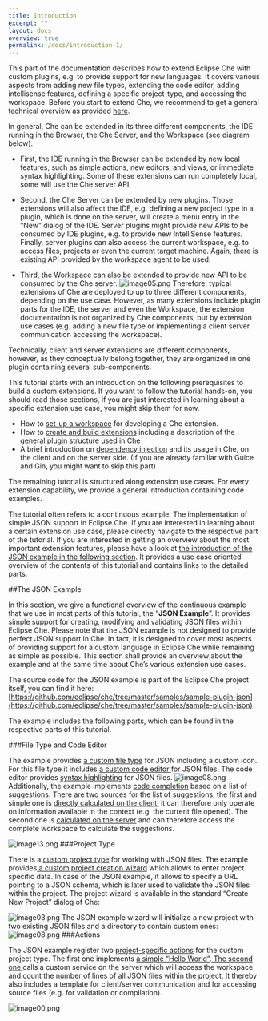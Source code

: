 ```yaml
---
title: Introduction
excerpt: ""
layout: docs
overview: true
permalink: /docs/introduction-1/
---
```

This part of the documentation describes how to extend Eclipse Che with custom plugins, e.g. to provide support for new languages. It covers various aspects from adding new file types, extending the code editor, adding intellisense features, defining a specific project-type, and accessing the workspace. Before you start to extend Che, we recommend to get a general technical overview as provided [here](https://eclipse-che.readme.io/docs/). 

In general, Che can be extended in its three different components, the IDE running in the Browser, the Che Server, and the Workspace (see diagram below).
  * First, the IDE running in the Browser can be extended by new local features, such as simple actions, new editors, and views, or immediate syntax highlighting. Some of these extensions can run completely local, some will use the Che server API.
 
  * Second, the Che Server can be extended by new plugins. Those extensions will also affect the IDE, e.g. defining a new project type in a plugin, which is done on the server, will create a menu entry in the “New” dialog of the IDE. Server plugins might provide new APIs to be consumed by IDE plugins, e.g. to provide new IntelliSense features. Finally, server plugins can also access the current workspace, e.g. to access files, projects or even the current target machine. Again, there is existing API provided by the workspace agent to be used. 

  * Third, the Workspace can also be extended to provide new API to be consumed by the Che server. 
![image05.png](/images/image05.png)
Therefore, typical extensions of Che are deployed to up to three different components, depending on the use case. However, as many extensions include plugin parts for the IDE, the server and even the Workspace, the extension documentation is not organized by Che components, but by extension use cases (e.g. adding a new file type or implementing a client server communication accessing the workspace).

Technically, client and server extensions are different components, however, as they conceptually belong together, they are organized in one plugin containing several sub-components.

This tutorial starts with an introduction on the following prerequisites to build a custom extensions. If you want to follow the tutorial hands-on, you should read those sections, if you are just interested in learning about a specific extension use case, you might skip them for now.

*  How to [set-up a workspace](doc:setup-che-workspace) for developing a Che extension.
*  How to [create and build extensions](https://eclipse-che.readme.io/docs/create-and-build-extensions) including a description of the general plugin structure used in Che
* A brief introduction on [dependency injection](doc:dependency-injection-basics) and its usage in Che, on the client and on the server side. (If you are already familiar with Guice and Gin, you might want to skip this part)

The remaining tutorial is structured along extension use cases. For every extension capability, we provide a general introduction containing code examples. 

The tutorial often refers to a continuous example: The implementation of simple JSON support in Eclipse Che. If you are interested in learning about a certain extension use case, please directly navigate to the respective part of the tutorial. If you are interested in getting an overview about the most important extension features, please have a look at [the introduction of the JSON example in the following section](https://eclipse-che.readme.io/docs/introduction-1#section-the-json-example). It provides a use case oriented overview of the contents of this tutorial and contains links to the detailed parts.


##The JSON Example

In this section, we give a functional overview of the continuous example that we use in most parts of this tutorial, the “**JSON Example**”. It provides simple support for creating, modifying and validating JSON files within Eclipse Che. Please note that the JSON example is not designed to provide perfect JSON support in Che. In fact, it is designed to cover most aspects of providing support for a custom language in Eclipse Che while remaining as simple as possible. This section shall provide an overview about the example and at the same time about Che’s various extension use cases.

The source code for the JSON example is part of the Eclipse Che project itself, you can find it here: 
[https://github.com/eclipse/che/tree/master/samples/sample-plugin-json](https://github.com/eclipse/che/tree/master/samples/sample-plugin-json) 

The example includes the following parts, which can be found in the respective parts of this tutorial.

###File Type and Code Editor

The example provides [a custom file type](code-editors#section-file-types) for JSON including a custom icon. For this file type it includes [a custom code editor ](code-editors) for JSON files. The code editor provides [syntax highlighting](code-editors#section-syntax-highlighting) for JSON files.
![image08.png](/images/image08.png)
Additionally, the example implements [code completion](code-editors) based on a list of suggestions. There are two sources for the list of suggestions, the first and simple one is [directly calculated on the client,](code-editors) it can therefore only operate on information available in the context (e.g. the current file opened). The second one is [calculated on the server](serverworkspace-access#section-server-services) and can therefore access the complete workspace to calculate the suggestions.


![image13.png](/images/image13.png)
###Project Type

There is a [custom project type](project-types) for working with JSON files. The example provides[ a custom project creation wizard](project-types#section-project-creation-wizard) which allows to enter project specific data. In case of the JSON example, it allows to specify a URL pointing to a JSON schema, which is later used to validate the JSON files within the project. The project wizard is available in the standard “Create New Project” dialog of Che:


![image03.png](/images/image03.png)
The JSON example wizard will initialize a new project with two existing JSON files and a directory to contain custom ones:
![image08.png](/images/image08.png)
###Actions

The JSON example register two [project-specific actions](docs:section-project-perspective-specific-actions-json-example-) for the custom project type. The first one implements [a simple “Hello World”](docs:section-project-perspective-specific-actions-json-example-).[ The second one ](serverworkspace-access#section-workspace-services)calls a custom service on the server which will access the workspace and count the number of lines of all JSON files within the project. It thereby also includes a template for client/server communication and for accessing source files (e.g. for validation or compilation).

![image00.png](/images/image00.png)
